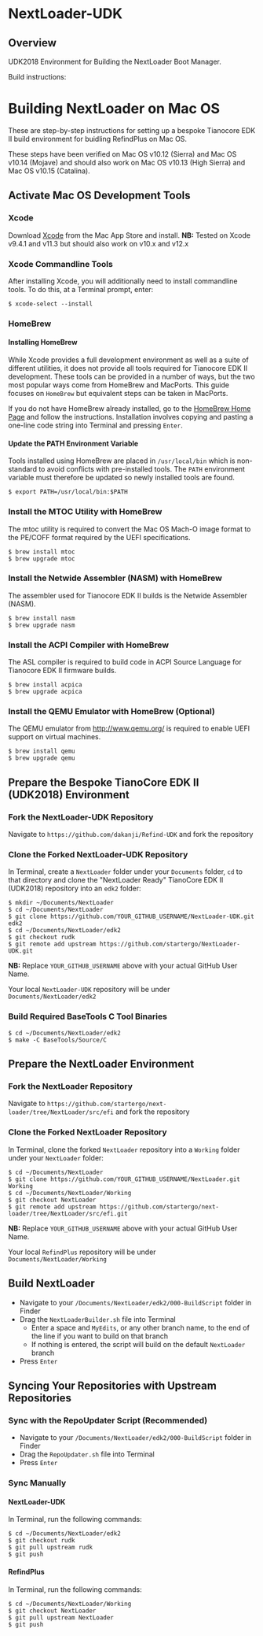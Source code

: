 # NextLoader-UDK
## Overview
UDK2018 Environment for Building the NextLoader Boot Manager.

Build instructions:
# Building NextLoader on Mac OS
These are step-by-step instructions for setting up a bespoke Tianocore EDK II build environment for buidling RefindPlus on Mac OS.

These steps have been verified on Mac OS v10.12 (Sierra) and Mac OS v10.14 (Mojave) and should also work on Mac OS v10.13 (High Sierra) and Mac OS v10.15 (Catalina).


## Activate Mac OS Development Tools

### Xcode
Download [Xcode](https://developer.apple.com/xcode) from the Mac App Store and install.
**NB:** Tested on Xcode v9.4.1 and v11.3 but should also work on v10.x and v12.x

### Xcode Commandline Tools
After installing Xcode, you will additionally need to install commandline tools.  To do this, at a Terminal prompt, enter:

```
$ xcode-select --install
```

### HomeBrew

#### Installing HomeBrew

While Xcode provides a full development environment as well as a suite of different utilities, it does not provide all tools required for Tianocore EDK II development.  These tools can be provided in a number of ways, but the two most popular ways come from HomeBrew and MacPorts.  This guide focuses on `HomeBrew` but equivalent steps can be taken in MacPorts.

If you do not have HomeBrew already installed, go to the [HomeBrew Home Page](https://brew.sh) and follow the instructions. Installation involves copying and pasting a one-line code string into Terminal and pressing `Enter`.

#### Update the PATH Environment Variable

Tools installed using HomeBrew are placed in `/usr/local/bin` which is non-standard to avoid conflicts with pre-installed tools.  The `PATH` environment variable must therefore be updated so newly installed tools are found.

```
$ export PATH=/usr/local/bin:$PATH
```

### Install the MTOC Utility with HomeBrew

The mtoc utility is required to convert the Mac OS Mach-O image format to the PE/COFF format required by the UEFI specifications.

```
$ brew install mtoc
$ brew upgrade mtoc
```

### Install the Netwide Assembler (NASM) with HomeBrew

The assembler used for Tianocore EDK II builds is the Netwide Assembler (NASM).

```
$ brew install nasm
$ brew upgrade nasm
```

### Install the ACPI Compiler with HomeBrew

The ASL compiler is required to build code in ACPI Source Language for Tianocore EDK II firmware builds.

```
$ brew install acpica
$ brew upgrade acpica
```

### Install the QEMU Emulator with HomeBrew (Optional)

The QEMU emulator from http://www.qemu.org/ is required to enable UEFI support on virtual machines.

```
$ brew install qemu
$ brew upgrade qemu
```

## Prepare the Bespoke TianoCore EDK II (UDK2018) Environment
### Fork the NextLoader-UDK Repository

Navigate to `https://github.com/dakanji/Refind-UDK` and fork the repository

### Clone the Forked NextLoader-UDK Repository
In Terminal, create a `NextLoader` folder under your `Documents` folder, `cd` to that directory and clone the "NextLoader Ready" TianoCore EDK II (UDK2018) repository into an `edk2` folder:

```
$ mkdir ~/Documents/NextLoader
$ cd ~/Documents/NextLoader
$ git clone https://github.com/YOUR_GITHUB_USERNAME/NextLoader-UDK.git edk2
$ cd ~/Documents/NextLoader/edk2
$ git checkout rudk
$ git remote add upstream https://github.com/startergo/NextLoader-UDK.git
```

**NB:** Replace `YOUR_GITHUB_USERNAME` above with your actual GitHub User Name.

Your local `NextLoader-UDK` repository will be under `Documents/NextLoader/edk2`

### Build Required BaseTools C Tool Binaries

```
$ cd ~/Documents/NextLoader/edk2
$ make -C BaseTools/Source/C
```


## Prepare the NextLoader Environment
### Fork the NextLoader Repository

Navigate to `https://github.com/startergo/next-loader/tree/NextLoader/src/efi` and fork the repository

### Clone the Forked NextLoader Repository

In Terminal, clone the forked `NextLoader` repository into a `Working` folder under your `NextLoader` folder:

```
$ cd ~/Documents/NextLoader
$ git clone https://github.com/YOUR_GITHUB_USERNAME/NextLoader.git Working
$ cd ~/Documents/NextLoader/Working
$ git checkout NextLoader
$ git remote add upstream https://github.com/startergo/next-loader/tree/NextLoader/src/efi.git
```

**NB:** Replace `YOUR_GITHUB_USERNAME` above with your actual GitHub User Name.

Your local `RefindPlus` repository will be under `Documents/NextLoader/Working`


## Build NextLoader
- Navigate to your `/Documents/NextLoader/edk2/000-BuildScript` folder in Finder
- Drag the `NextLoaderBuilder.sh` file into Terminal
  - Enter a space and `MyEdits`, or any other branch name, to the end of the line if you want to build on that branch
  - If nothing is entered, the script will build on the default `NextLoader` branch
- Press `Enter`


## Syncing Your Repositories with Upstream Repositories
### Sync with the RepoUpdater Script (Recommended)
- Navigate to your `/Documents/NextLoader/edk2/000-BuildScript` folder in Finder
- Drag the `RepoUpdater.sh` file into Terminal
- Press `Enter`

### Sync Manually
#### NextLoader-UDK
In Terminal, run the following commands:

```
$ cd ~/Documents/NextLoader/edk2
$ git checkout rudk
$ git pull upstream rudk
$ git push
```

#### RefindPlus
In Terminal, run the following commands:

```
$ cd ~/Documents/NextLoader/Working
$ git checkout NextLoader
$ git pull upstream NextLoader
$ git push
```
